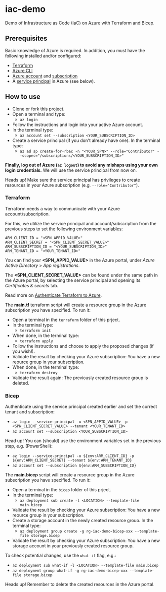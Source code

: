 # iac-demo

Demo of Infrastructure as Code (IaC) on Azure with Terraform and Bicep.

## Prerequisites

Basic knowledge of Azure is required. In addition, you must have the following installed and/or configured:

* [Terraform](https://developer.hashicorp.com/terraform/tutorials/aws-get-started/install-cli)
* [Azure CLI](https://learn.microsoft.com/en-us/cli/azure/)
* [Azure account](https://azure.microsoft.com/en-us/free/) and [subscription](https://learn.microsoft.com/en-us/dynamics-nav/how-to--sign-up-for-a-microsoft-azure-subscription)
* A [service principal](https://learn.microsoft.com/en-us/cli/azure/create-an-azure-service-principal-azure-cli) in Azure (see below).
## How to use

* Clone or fork this project.
* Open a terminal and type:
  * ``az login``
* Follow the instructions and login into your active Azure account.
* In the terminal type:
  * ``az account set --subscription <YOUR_SUBSCRIPTION_ID>``
* Create a service principal (if you don't already have one). In the terminal type:
  * ``az ad sp create-for-rbac -n "<YOUR_SPN>" --role="Contributor" --scopes="/subscriptions/<YOUR_SUBSCRIPTION_ID>"
``

__Finally, log out of Azure (``az logout``) to avoid any mishaps using your own login credentials.__ We will use the service principal from now on.

Heads up! Make sure the service principal has privileges to create resources in your Azure subscription (e.g. ``--role="Contributor"``).

### Terraform

Terraform needs a way to communicate with your Azure account/subscription.

For this, we utilize the service principal and account/subscription from the previous steps to set the following environment variables:
```
ARM_CLIENT_ID = "<SPN_APPID_VALUE>"
ARM_CLIENT_SECRET = "<SPN_CLIENT_SECRET_VALUE>"
ARM_SUBSCRIPTION_ID = "<YOUR_SUBSCRIPTION_ID>"
ARM_TENANT_ID = "<YOUR_TENANT_ID>"
```
You can find your __<SPN_APPID_VALUE>__ in the Azure portal, under _Azure Active Directory_ > _App registrations_.

The __<SPN_CLIENT_SECRET_VALUE>__ can be found under the same path in the Azure portal, by selecting the service principal and opening its _Certificates & secrets_ tab.

Read more on [Authenticate Terraform to Azure](https://learn.microsoft.com/en-us/azure/developer/terraform/authenticate-to-azure?tabs=bash).

The __main.tf__ terraform script will create a resource group in the Azure subscription you have specified. To run it:

* Open a terminal in the ``terraform`` folder of this prject.
* In the terminal type:
  * ``terraform init``
* When done, in the terminal type:
  * ``terraform apply``
* Follow the instructions and choose to apply the proposed changes (if you wish!).
* Validate the result by checking your Azure subscription: You have a new reource group in your subscription.
* When done, in the terminal type:
  * ``terraform destroy``
* Validate the result again: The previously created resource group is deleted.

### Bicep

Authenticate using the service principal created earlier and set the correct tenant and subscription:
* ``az login --service-principal -u <SPN_APPID_VALUE> -p <SPN_CLIENT_SECRET_VALUE> --tenant <YOUR_TENANT_ID>``
* ``az account set --subscription <YOUR_SUBSCRIPTION_ID>``

Head up! You can (should) use the environment variables set in the previous step, e.g. (PowerShell):
* ``az login --service-principal -u ${env:ARM_CLIENT_ID} -p ${env:ARM_CLIENT_SECRET} --tenant ${env:ARM_TENANT_ID}``
* ``az account set --subscription ${env:ARM_SUBSCRIPTION_ID}``

The __main.bicep__ script will create a resource group in the Azure subscription you have specified. To run it:

* Open a terminal in the ``bicep`` folder of this prject.
* In the terminal type:
  * ``az deployment sub create -l <LOCATION> --template-file main.bicep``
* Validate the result by checking your Azure subscription: You have a new reource group in your subscription.
* Create a storage account in the newly created resource grouo. In the terminal type:
  * ``az deployment group create -g rg-iac-demo-bicep-xxx --template-file storage.bicep``
* Validate the result by checking your Azure subscription: You have a new storage account in your previously created resource group.

To check potential changes, use the ``what-if`` flag, e.g.:
* ``az deployment sub what-if -l <LOCATION> --template-file main.bicep``
* ``az deployment group what-if -g rg-iac-demo-bicep-xxx --template-file storage.bicep``

Heads up! Remember to delete the created resources in the Azure portal.
